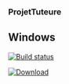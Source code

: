 ### ProjetTuteure

## Windows

[![Build status](https://ci.appveyor.com/api/projects/status/cdb5lysbmnavcxsd?svg=true)](https://ci.appveyor.com/project/L0L022/projettuteure)

[ ![Download](https://api.bintray.com/packages/l0l022/Windows/ProjetTuteure/images/download.svg) ](https://bintray.com/l0l022/Windows/ProjetTuteure/_latestVersion)
